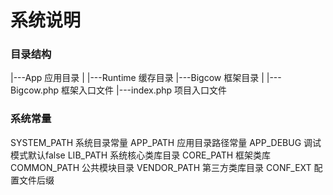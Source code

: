 <h1>系统说明</h1>
<h3>目录结构</h3>
    |---App 应用目录
    |    |---Runtime 缓存目录
    |---Bigcow 框架目录
    |    |---Bigcow.php 框架入口文件
    |---index.php 项目入口文件

<h3>系统常量</h3>
    SYSTEM_PATH  系统目录常量
    APP_PATH     应用目录路径常量
    APP_DEBUG    调试模式默认false
    LIB_PATH     系统核心类库目录
    CORE_PATH    框架类库
    COMMON_PATH  公共模块目录
    VENDOR_PATH  第三方类库目录
    CONF_EXT     配置文件后缀